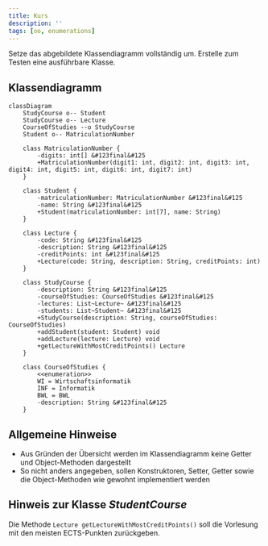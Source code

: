 ```yaml
---
title: Kurs
description: ''
tags: [oo, enumerations]
---
```


Setze das abgebildete Klassendiagramm vollständig um. Erstelle zum Testen eine
ausführbare Klasse.

## Klassendiagramm

```mermaid
classDiagram
    StudyCourse o-- Student
    StudyCourse o-- Lecture
    CourseOfStudies --o StudyCourse
    Student o-- MatriculationNumber

    class MatriculationNumber {
        -digits: int[] &#123final&#125
        +MatriculationNumber(digit1: int, digit2: int, digit3: int, digit4: int, digit5: int, digit6: int, digit7: int)
    }

    class Student {
        -matriculationNumber: MatriculationNumber &#123final&#125
        -name: String &#123final&#125
        +Student(matriculationNumber: int[7], name: String)
    }

    class Lecture {
        -code: String &#123final&#125
        -description: String &#123final&#125
        -creditPoints: int &#123final&#125
        +Lecture(code: String, description: String, creditPoints: int)
    }

    class StudyCourse {
        -description: String &#123final&#125
        -courseOfStudies: CourseOfStudies &#123final&#125
        -lectures: List~Lecture~ &#123final&#125
        -students: List~Student~ &#123final&#125
        +StudyCourse(description: String, courseOfStudies: CourseOfStudies)
        +addStudent(student: Student) void
        +addLecture(lecture: Lecture) void
        +getLectureWithMostCreditPoints() Lecture
    }

    class CourseOfStudies {
        <<enumeration>>
        WI = Wirtschaftsinformatik
        INF = Informatik
        BWL = BWL
        -description: String &#123final&#125
    }
```

## Allgemeine Hinweise

- Aus Gründen der Übersicht werden im Klassendiagramm keine Getter und
  Object-Methoden dargestellt
- So nicht anders angegeben, sollen Konstruktoren, Setter, Getter sowie die
  Object-Methoden wie gewohnt implementiert werden

## Hinweis zur Klasse _StudentCourse_

Die Methode `Lecture getLectureWithMostCreditPoints()` soll die Vorlesung mit
den meisten ECTS-Punkten zurückgeben.
